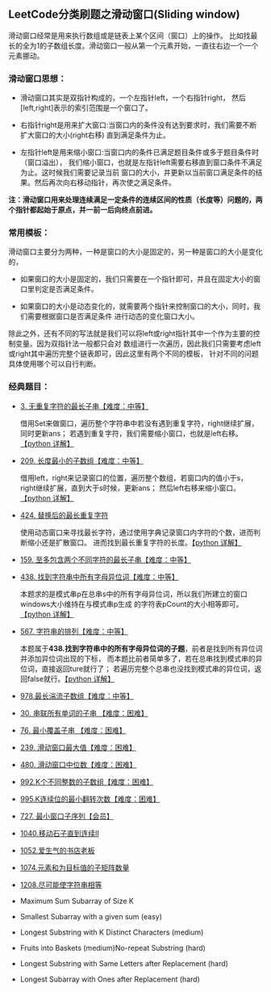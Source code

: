 ## LeetCode分类刷题之滑动窗口(Sliding window)

滑动窗口经常是用来执行数组或是链表上某个区间（窗口）上的操作。
比如找最长的全为1的子数组长度。滑动窗口一般从第一个元素开始，一直往右边一个一个元素挪动。

### 滑动窗口思想：

- 滑动窗口其实是双指针构成的，一个左指针left，一个右指针right，
	然后[left,right]表示的索引范围是一个窗口了。
	
- 右指针right是用来扩大窗口:当窗口内的条件没有达到要求时，我们需要不断扩大窗口的大小(right右移)
	直到满足条件为止。
	
- 左指针left是用来缩小窗口:当窗口内的条件已满足题目条件或多于题目条件时（窗口溢出），
	我们缩小窗口，也就是左指针left需要右移直到窗口条件不满足为止。这时候我们需要记录当前
	窗口的大小，并更新以当前窗口满足条件的结果。然后再次向右移动指针，再次使之满足条件。
 
**注：滑动窗口用来处理连续满足一定条件的连续区间的性质（长度等）问题的，两个指针都起始于原点，并一前一后向终点前进。**

### 常用模板：

滑动窗口主要分为两种，一种是窗口的大小是固定的，另一种是窗口的大小是变化的，

- 如果窗口的大小是固定的，我们只需要在一个指针即可，并且在固定大小的窗口里判定是否满足条件。

- 如果窗口的大小是动态变化的，就需要两个指针来控制窗口的大小，同时，我们需要根据窗口是否满足条件
	进行动态的变化窗口大小。

除此之外，还有不同的写法就是我们可以将left或right指针其中一个作为主要的控制变量。因为双指针法一般都只会对
数组进行一次遍历，因此我们只需要考虑left或right其中遍历完整个链表即可，因此这里有两个不同的模板，
针对不同的问题具体使用哪个可以自行判断。


### 经典题目：

- [3. 无重复字符的最长子串【难度：中等】](https://leetcode-cn.com/problems/longest-substring-without-repeating-characters/)

	借用Set来做窗口，遍历整个字符串中若没有遇到重复字符，right继续扩展，同时更新ans；
	若遇到重复字符，我们需要缩小窗口，也就是left右移。[【python 详解】](./daily/3_2020-11-14_无重复字符的最长子串.md)

- [209. 长度最小的子数组【难度：中等】](https://leetcode-cn.com/problems/minimum-size-subarray-sum/)

	借用left，right来记录窗口的位置，遍历整个数组，若窗口内的值小于s，right继续扩展，直到大于s时候，更新ans；
	然后left右移来缩小窗口。[【python 详解】](./daily/209_2020-11-14_长度最小的子数组.md)

- [424. 替换后的最长重复字符](https://leetcode-cn.com/problems/longest-repeating-character-replacement/)

	使用动态窗口来寻找最长字符，通过使用字典记录窗口内字符的个数，进而判断缩小还是扩散窗口。
	进而找到最长重复字符的长度。[【python 详解】](./daily/424_2020-11-14_替换后的最长重复字符.md)
	
- [159. 至多包含两个不同字符的最长子串【难度：中等】](https://leetcode-cn.com/problems/longest-substring-with-at-most-two-distinct-characters/)
- [438. 找到字符串中所有字母异位词【难度：中等】](https://leetcode-cn.com/problems/find-all-anagrams-in-a-string/)

	本题求的是模式串p在总串s中的所有字母异位词，所以我们所建立的窗口windows大小维持在与模式串p生成
	的字符表pCount的大小相等即可。[【python 详解】](./daily/438_2020-11-14_找到字符串中所有字母异位词.md)

- [567. 字符串的排列【难度：中等】](https://leetcode-cn.com/problems/permutation-in-string/)

	本题属于**438.找到字符串中的所有字母异位词的子题**，前者是找到所有异位词并添加异位词出现的下标，
	而本题比前者简单多了，若在总串找到模式串的异位词，直接返回ture就行了；
	若遍历完整个总串也没找到模式串的异位词，返回false就行。[【python 详解】](./daily/567_2020-11-14_字符串的排列.md)
	
- [978.最长湍流子数组【难度：中等】](https://leetcode-cn.com/problems/longest-turbulent-subarray/)

- [30. 串联所有单词的子串 【难度：困难】](https://leetcode-cn.com/problems/substring-with-concatenation-of-all-words/)
- [76. 最小覆盖子串 【难度：困难】](https://leetcode-cn.com/problems/minimum-window-substring/)
- [239. 滑动窗口最大值【难度：困难】](https://leetcode-cn.com/problems/sliding-window-maximum/)
- [480. 滑动窗口中位数【难度：困难】](https://leetcode-cn.com/problems/sliding-window-median/)
- [992.K个不同整数的子数组【难度：困难】](https://leetcode-cn.com/problems/subarrays-with-k-different-integers/)
- [995.K连续位的最小翻转次数【难度：困难】](https://leetcode-cn.com/problems/minimum-number-of-k-consecutive-bit-flips/)

- [727. 最小窗口子序列【会员】](https://leetcode-cn.com/problems/minimum-window-subsequence/)
- [1040.移动石子直到连续Ⅱ](https://leetcode-cn.com/problems/subarrays-with-k-different-integers/)
- [1052.爱生气的书店老板](https://leetcode-cn.com/problems/grumpy-bookstore-owner/)
- [1074.元素和为目标值的子矩阵数量](https://leetcode-cn.com/problems/number-of-submatrices-that-sum-to-target/)
- [1208.尽可能使字符串相等](https://leetcode-cn.com/problems/get-equal-substrings-within-budget/)
- Maximum Sum Subarray of Size K
- Smallest Subarray with a given sum (easy)
- Longest Substring with K Distinct Characters (medium)
- Fruits into Baskets (medium)No-repeat Substring (hard)
- Longest Substring with Same Letters after Replacement (hard)
- Longest Subarray with Ones after Replacement (hard)
